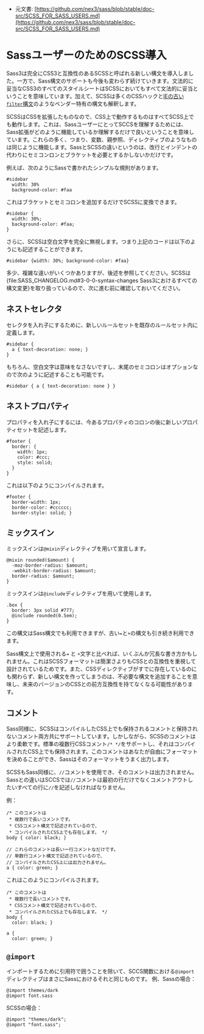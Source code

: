 +  元文書: [https://github.com/nex3/sass/blob/stable/doc-src/SCSS_FOR_SASS_USERS.md](https://github.com/nex3/sass/blob/stable/doc-src/SCSS_FOR_SASS_USERS.md)

# SassユーザーのためのSCSS導入

Sass3は完全にCSS3と互換性のあるSCSSと呼ばれる新しい構文を導入しました。一方で、Sass構文のサポートも今後も変わらず続けていきます。文法的に妥当なCSS3のすべてのスタイルシートはSCSSにおいてもすべて文法的に妥当ということを意味しています。加えて、SCSSは多くのCSSハックと[IEの古い`filter`構文](http://msdn.microsoft.com/en-us/library/ms533754%28VS.85%29.aspx)のようなベンダー特有の構文も解釈します。

SCSSはCSSを拡張したものなので、CSS上で動作するものはすべてSCSS上でも動作します。これは、SassユーザーにとってSCCSを理解するためには、Sass拡張がどのように機能しているか理解するだけで良いということを意味しています。これらの多く、つまり、変数、親参照、ディレクティブのようなものは同じように機能します。SassとSCSSの違いというのは、改行とインデントの代わりにセミコンロンとブラケットを必要とするかしないかだけです。

例えば、次のようにSassで書かれたシンプルな規則があります。

    #sidebar
      width: 30%
      background-color: #faa

これはブラケットとセミコロンを追加するだけでSCSSに変換できます。

    #sidebar {
      width: 30%;
      background-color: #faa;
    }

さらに、SCSSは空白文字を完全に無視します。つまり上記のコードは以下のようにも記述することができます。

    #sidebar {width: 30%; background-color: #faa}

多少、複雑な違いがいくつかありますが、後述を参照してください。SCSSは{file:SASS_CHANGELOG.md#3-0-0-syntax-changes Sass3におけるすべての構文変更}を取り扱っているので、次に進む前に確認しておいてください。

## ネストセレクタ

セレクタを入れ子にするために、新しいルールセットを既存のルールセット内に定義します。

    #sidebar {
      a { text-decoration: none; }
    }

もちろん、空白文字は意味をなさないですし、末尾のセミコロンはオプションなので次のように記述することも可能です。

    #sidebar { a { text-decoration: none } }

## ネストプロパティ

プロパティを入れ子にするには、今あるプロパティのコロンの後に新しいプロパティセットを記述します。

    #footer {
      border: {
        width: 1px;
        color: #ccc;
        style: solid;
      }
    }

これは以下のようにコンパイルされます。

    #footer {
      border-width: 1px;
      border-color: #cccccc;
      border-style: solid; }

## ミックスイン

ミックスインは`@mixin`ディレクティブを用いて宣言します。

    @mixin rounded($amount) {
      -moz-border-radius: $amount;
      -webkit-border-radius: $amount;
      border-radius: $amount;
    }

ミックスインは`@include`ディレクティブを用いて使用します。

    .box {
      border: 3px solid #777;
      @include rounded(0.5em);
    }

この構文はSass構文でも利用できますが、古い`=`と`+`の構文も引き続き利用できます。

Sass構文上で使用される`=` と `+`文字と比べれば、いくぶんか冗長な書き方かもしれません。これはSCSSフォーマットは簡潔さよりもCSSとの互換性を重視して設計されているためです。また、CSSディレクティブがすでに存在しているのにも関わらず、新しい構文を作ってしまうのは、不必要な構文を追加することを意味し、未来のバージョンのCSSとの前方互換性を持てなくなる可能性があります。

## コメント

Sass同様に、SCSSはコンパイルしたCSS上でも保持されるコメントと保持されないコメント両方共にサポートしています。しかしながら、SCSSのコメントはより柔軟です。標準の複数行CSSコメント`/* */`をサポートし、それはコンパイルされたCSS上でも保持されます。このコメントはあなたが自由にフォーマットを決めることができ、Sassはそのフォーマットをうまく出力します。

SCSSもSass同様に、`//`コメントを使用でき、そのコメントは出力されません。Sassとの違いはSCCSでは`//`コメントは最初の行だけでなくコメントアウトしたいすべての行に`//`を記述しなければなりません。

例：

    /* このコメントは
     * 複数行で長いコメントです。
     * CSSコメント構文で記述されているので、
     * コンパイルされたCSS上でも存在します。 */
    body { color: black; }

    // これらのコメントは長い一行コメントなだけです。
    // 単数行コメント構文で記述されているので、
    // コンパイルされたCSS上には出力されません。
    a { color: green; }

これはこのようにコンパイルされます。

    /* このコメントは
     * 複数行で長いコメントです。
     * CSSコメント構文で記述されているので、
     * コンパイルされたCSS上でも存在します。 */
    body {
      color: black; }

    a {
      color: green; }

## `@import`

インポートするために引用符で囲うことを除いて、SCCS関数における`@import`ディレクティブはまさにSassにおけるそれと同じものです。
例、Sassの場合：

    @import themes/dark
    @import font.sass

SCSSの場合：

    @import "themes/dark";
    @import "font.sass";